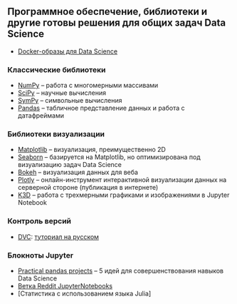 ## Программное обеспечение, библиотеки и другие готовы решения для общих задач Data Science
- [Docker-образы для Data Science](https://github.com/yang-zhang/docker-setup)


### Классические библиотеки
- [NumPy](https://numpy.org/) – работа с многомерными массивами
- [SciPy](https://www.scipy.org/) – научные вычисления
- [SymPy](http://sympy.org/) – символьные вычисления
- [Pandas](pandas) – табличное представление данных и работа с датафреймами


### Библиотеки визуализации
- [Matplotlib](http://matplotlib.org/) – визуализация, преимущественно 2D
- [Seaborn](https://seaborn.pydata.org/) – базируется на Matplotlib, но оптимизирована под визуализацию задач Data Science
- [Bokeh](https://bokeh.org/) – визуализация данных для веба
- [Plotly](https://plotly.com/python/) – онлайн-инструмент интерактивной визуализации данных на серверной стороне (публикация в интернете)
- [K3D](https://github.com/K3D-tools/K3D-jupyter) – работа с трехмерными графиками и изображениями в Jupyter Notebook


### Контроль версий
- [DVC](https://dvc.org/): [туториал на русском](https://proglib.io/p/git-dlya-data-science-kontrol-versiy-modeley-i-datasetov-s-pomoshchyu-dvc-2020-12-02)


### Блокноты Jupyter
- [Practical pandas projects](https://github.com/schlende/practical-pandas-projects) – 5 идей для совершенствования навыков Data Science
- [Ветка Reddit JupyterNotebooks](https://www.reddit.com/JupyterNotebooks)
- [Статистика с использованием языка Julia]
